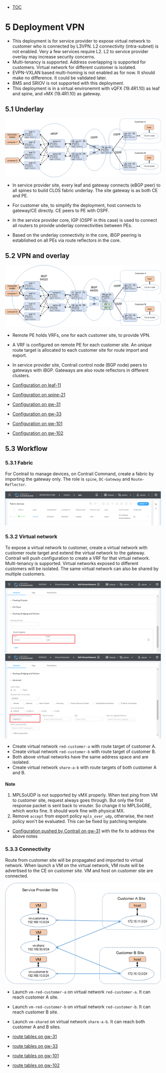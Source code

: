 * [TOC](Multi-Site.md#toc)

# 5 Deployment VPN

* This deployment is for service provider to expose virtual network to customer who is connected by L3VPN. L2 connectivity (intra-subnet) is not enabled. Very a few services require L2. L2 to service provider overlay may increase security concerns.
* Multi-tenancy is supported. Address overlapping is supported for customers. Virtual network for different customer is isolated.
* EVPN-VXLAN based multi-homing is not enabled as for now. It should make no difference. It could be validated later.
* BMS and SRIOV is not supported with this deployment.
* This deployment is in a virtual environemnt with vQFX (19.4R1.10) as leaf and spine, and vMX (19.4R1.10) as gateway.


## 5.1 Underlay

![Figure 5.1 Underlay](F5-1.png)

* In service provider site, every leaf and gateway connects (eBGP peer) to all spines to build CLOS fabric underlay. The site gateway is as both CE and PE.

* For customer site, to simplify the deployment, host connects to gateway/CE directly. CE peers to PE with OSPF.

* In the service provider core, IGP (OSPF in this case) is used to connect all routers to provide underlay connectivities between PEs.

* Based on the underlay connectivity in the core, iBGP peering is established on all PEs via route reflectors in the core.


## 5.2 VPN and overlay

![Figure 5.2 Overlay](F5-2.png)

* Remote PE holds VRFs, one for each customer site, to provide VPN.

* A VRF is configured on remote PE for each customer site. An unique route target is allocated to each customer site for route import and export.

* In service provider site, Contrail control node (BGP node) peers to gateways with iBGP. Gateways are also route reflectors in different clusters.

* [Configuration on leaf-11](A1-Deployment-VPN.md#a111-leaf-11)
* [Configuration on spine-21](A1-Deployment-VPN.md#a112-spine-21)
* [Configuration on gw-31](A1-Deployment-VPN.md#a113-gw-31)
* [Configuration on gw-33](A1-Deployment-VPN.md#a114-gw-33)
* [Configuration on gw-101](A1-Deployment-VPN.md#a115-gw-101)
* [Configuration on gw-102](A1-Deployment-VPN.md#a116-gw-102)


## 5.3 Workflow

### 5.3.1 Fabric

For Contrail to manage devices, on Contrail Command, create a fabric by importing the gateway only. The role is `spine`, `DC-Gateway` and `Route-Reflector`.

![Figure 5.3 Fabric](F5-3.png)


### 5.3.2 Virtual network

To expose a virtual network to customer, create a virtual network with customer route target and extend the virtual network to the gateway. Contrail will push configuration to create a VRF for that virtual network. Multi-tenancy is supported. Virtual networks exposed to different customers will be isolated. The same virtual network can also be shared by multiple customers.

![Figure 5.4 Fabric](F5-4.png)
![Figure 5.5 Fabric](F5-5.png)

* Create virtual network `red-customer-a` with route target of customer A.
* Create virtual network `red-customer-b` with route target of customer B.
* Both above virtual networks have the same address space and are isolated.
* Create virtual network `share-a-b` with route targets of both customer A and B.


#### Note
1. MPLSoUDP is not supported by vMX properly. When test ping from VM to customer site, request always goes through. But only the first response packet is sent back to vrouter. So change it to MPLSoGRE, which works fine. It should work fine with physical MX.
2. Remove `accept` from export policy `mpls_over_udp`, otherwise, the next policy won't be evaluated. This can be fixed by patching template.

* [Configuration pushed by Contrail on gw-31](A1-Deployment-VPN.md#a121-gw-31) with the fix to address the above notes


### 5.3.3 Connectivity

Route from customer site will be propagated and imported to virtual network. When launch a VM on the virtual network, VM route will be advertised to the CE on customer site. VM and host on customer site are connected.

![Figure 5.6 Fabric](F5-6.png)

* Launch `vm-red-customer-a` on virtual network `red-customer-a`. It can reach customer A site.
* Launch `vm-red-customer-b` on virtual network `red-customer-b`. It can reach customer B site.
* Launch `vm-shared` on virtual network `share-a-b`. It can reach both customer A and B sites.

* [route tables on gw-31](A1-Deployment-VPN.md#a131-gw-31)
* [route tables on gw-33](A1-Deployment-VPN.md#a132-gw-33)
* [route tables on gw-101](A1-Deployment-VPN.md#a133-gw-101)
* [route tables on gw-102](A1-Deployment-VPN.md#a134-gw-102)

